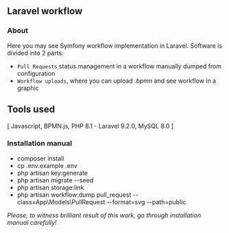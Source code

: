 ## Laravel workflow

### About

Here you may see Symfony workflow implementation in Laravel. Software is divided into 2 parts:

- `Pull Requests` status management in a workflow manually dumped from configuration
- `Workflow uploads`, where you can upload *.bpmn* and see workflow in a graphic 

## Tools used

[ Javascript, BPMN.js, PHP 8.1 - Laravel 9.2.0, MySQL 8.0 ]

### Installation manual

- composer install
- cp .env.example .env
- php artisan key:generate
- php artisan migrate --seed
- php artisan storage:link
- php artisan workflow:dump pull_request --class=App\Models\PullRequest --format=svg --path=public

*Please, to witness brilliant result of this work, go through installation manual carefully!*
